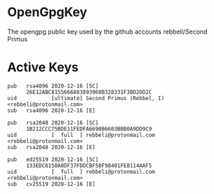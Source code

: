 # OpenGpgKey
The opengpg public key used by the github accounts rebbeli/Second Primus

# Active Keys

```
pub   rsa4096 2020-12-16 [SC]
      26E12ABC8155666883893960B328331F3BD2DD2C
uid           [ultimate] Second Primus (Rebbel, I) <rebbeli@protonmail.com>
sub   rsa4096 2020-12-16 [E]

pub   rsa2048 2020-12-16 [SC]
      1B212CCC75BDE11FEDFA6690B6603BBB0A9DD9C9
uid           [  full  ] rebbeli@protonmail.com <rebbeli@protonmail.com>
sub   rsa2048 2020-12-16 [E]

pub   ed25519 2020-12-16 [SC]
      133EDC6150A8DF37FDDCBF50F98401FE8114AAF5
uid           [  full  ] rebbeli@protonmail.com <rebbeli@protonmail.com>
sub   cv25519 2020-12-16 [E]
```

